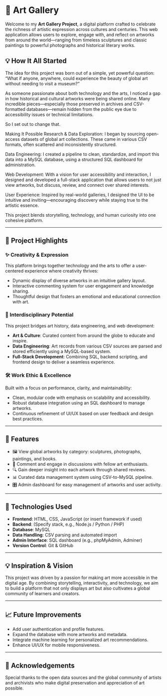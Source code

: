 

# 🎨  Art Gallery

Welcome to my **Art Gallery Project**, a digital platform crafted to celebrate the richness of artistic expression across cultures and centuries. This web application allows users to explore, engage with, and reflect on artworks from around the world—ranging from timeless sculptures and classic paintings to powerful photographs and historical literary works.

## 💡 How It All Started
The idea for this project was born out of a simple, yet powerful question:
“What if anyone, anywhere, could experience the beauty of global art without needing to visit a museum?”

As someone passionate about both technology and the arts, I noticed a gap in how historical and cultural artworks were being shared online. Many incredible pieces—especially those preserved in archives and CSV-formatted databases—remain hidden from the public eye due to accessibility issues or technical limitations.

So I set out to change that.

Making It Possible
Research & Data Exploration: I began by sourcing open-access datasets of global art collections. These came in various CSV formats, often scattered and inconsistently structured.

Data Engineering: I created a pipeline to clean, standardize, and import this data into a MySQL database, using a structured SQL dashboard for administration.

Web Development: With a vision for user accessibility and interaction, I designed and developed a full-stack application that allows users to not just view artworks, but discuss, review, and connect over shared interests.

User Experience: Inspired by real-world galleries, I designed the UI to be intuitive and inviting—encouraging discovery while staying true to the artistic essence.

This project blends storytelling, technology, and human curiosity into one cohesive platform.

---

## 🌟 Project Highlights

### ✨ Creativity & Expression
This platform brings together technology and the arts to offer a user-centered experience where creativity thrives:
- Dynamic display of diverse artworks in an intuitive gallery layout.
- Interactive commenting system for user engagement and knowledge sharing.
- Thoughtful design that fosters an emotional and educational connection with art.

### 🔗 Interdisciplinary Potential
This project bridges art history, data engineering, and web development:
- **Art & Culture**: Curated content from around the globe to educate and inspire.
- **Data Engineering**: Art records from various CSV sources are parsed and stored efficiently using a MySQL-based system.
- **Full-Stack Development**: Combining SQL, backend scripting, and frontend design to deliver a seamless experience.

### 🛠️ Work Ethic & Excellence
Built with a focus on performance, clarity, and maintainability:
- Clean, modular code with emphasis on scalability and accessibility.
- Robust database integration using an SQL dashboard to manage artworks.
- Continuous refinement of UI/UX based on user feedback and design best practices.

---

## 🚀 Features

- 🖼️ View global artworks by category: sculptures, photographs, paintings, and books.
- 💬 Comment and engage in discussions with fellow art enthusiasts.
- 🔍 Gain deeper insight into each artwork through shared reviews.
- 📊 Curated data management system using CSV-to-MySQL pipeline.
- 🎛️ Admin dashboard for easy management of artworks and user activity.

---

## 🧠 Technologies Used

- **Frontend**: HTML, CSS, JavaScript (or insert framework if used)
- **Backend**: (Specify stack, e.g., Node.js / Python / PHP)
- **Database**: MySQL
- **Data Handling**: CSV parsing and automated import
- **Admin Interface**: SQL dashboard (e.g., phpMyAdmin, Adminer)
- **Version Control**: Git & GitHub

---

## 💡 Inspiration & Vision

This project was driven by a passion for making art more accessible in the digital age. By combining storytelling, interactivity, and technology, we aim to build a platform that not only displays art but also cultivates a global community of learners and creators.

---

## 📈 Future Improvements

- Add user authentication and profile features.
- Expand the database with more artworks and metadata.
- Integrate machine learning for personalized art recommendations.
- Enhance UI/UX for mobile responsiveness.

---

## 🙌 Acknowledgements

Special thanks to the open data sources and the global community of artists and archivists who make digital preservation and appreciation of art possible.
